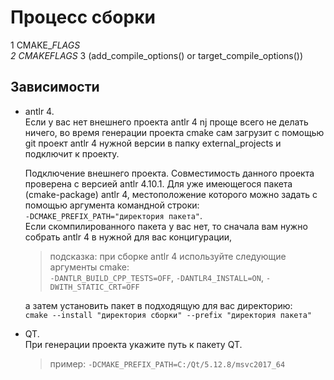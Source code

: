 # Процесс сборки

1 CMAKE_<LANG>_FLAGS  
2 CMAKE_<LANG>_FLAGS_<CONFIG> 
3 (add_compile_options() or target_compile_options())

## Зависимости

* antlr 4.  
  Если у вас нет внешнего проекта antlr 4 nj проще всего 
  не делать ничего, во время генерации проекта cmake сам загрузит c помощью git проект antlr 4 
  нужной версии в папку external_projects и подключит к проекту.  

  Подключение внешнего проекта. Совместимость данного проекта проверена с версией antlr 4.10.1.
  Для уже имеющегося пакета (cmake-package)  antlr 4,
  местоположение которого можно задать с помощью аргумента командной строки:  
  `-DCMAKE_PREFIX_PATH="директория пакета"`.  
  Если скомпилированного пакета у вас нет, 
  то сначала вам нужно собрать antlr 4 в нужной для вас концигурации,
  >подсказка: при сборке antlr 4 используйте следующие аргументы cmake:  
  `-DANTLR_BUILD_CPP_TESTS=OFF`, `-DANTLR4_INSTALL=ON`, `-DWITH_STATIC_CRT=OFF`
  
   а затем установить пакет в подходящую для вас директорию:  
  `cmake --install "директория сборки" --prefix "директория пакета" `

* QT.  
  При генерации проекта укажите путь к пакету QT. 
  >пример: `-DCMAKE_PREFIX_PATH=C:/Qt/5.12.8/msvc2017_64`
